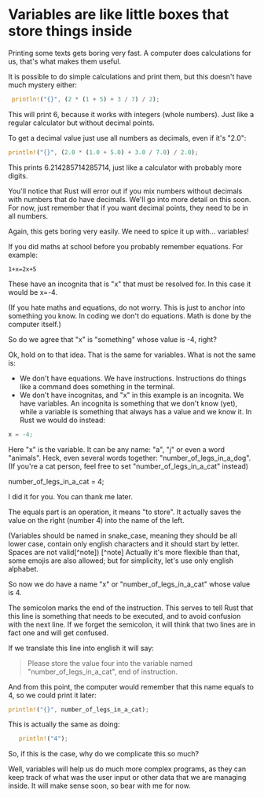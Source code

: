 # Variables are like little boxes that store things inside

Printing some texts gets boring very fast. A computer does calculations for us, that's what makes them useful. 

It is possible to do simple calculations and print them, but this doesn't have much mystery either:

```rust
 println!("{}", (2 * (1 + 5) + 3 / 7) / 2);
```

This will print 6, because it works with integers (whole numbers). Just like a regular calculator but without decimal points.

To get a decimal value just use all numbers as decimals, even if it's "2.0":

```rust
println!("{}", (2.0 * (1.0 + 5.0) + 3.0 / 7.0) / 2.0);
```

This prints 6.214285714285714, just like a calculator with probably more digits.

You'll notice that Rust will error out if you mix numbers without decimals with numbers that do have decimals. We'll go into more detail on this soon. For now, just remember that if you want decimal points, they need to be in all numbers.

Again, this gets boring very easily. We need to spice it up with... variables!

If you did maths at school before you probably remember equations. For example:

    1+x=2x+5

These have an incognita that is "x" that must be resolved for. In this case it would be x=-4.

(If you hate maths and equations, do not worry. This is just to anchor into something you know. In coding we don't do equations. Math is done by the computer itself.)

So do we agree that "x" is "something" whose value is -4, right?

Ok, hold on to that idea. That is the same for variables. What is not the same is:
* We don't have equations. We have instructions. Instructions do things like a command<!--- Program? Maybe someone has difficulty with the term command --> does something in the terminal.
* We don't have incognitas, and "x" in this example is an incognita. We have variables. An incognita is something that we don't know (yet), while a variable is something that always has a value and we know it.
In Rust we would do instead:

```rust
x = -4;
```

Here "x" is the variable. It can be any name: "a", "j" or even a word "animals". Heck, even several words together: "number_of_legs_in_a_dog". (If you're a cat person, feel free to set "number_of_legs_in_a_cat" instead)

 number_of_legs_in_a_cat = 4;

I did it for you. You can thank me later.

The equals part is an operation, it means "to store". It actually saves the value on the right (number 4) into the name of the left.

(Variables should be named in snake_case, meaning they should be all lower case, contain only english characters and it should start by letter. Spaces are not valid[^note])
[^note] Actually it's more flexible than that, some emojis are also allowed; but for simplicity, let's use only english alphabet.

So now we do have a name "x" or "number_of_legs_in_a_cat" whose value is 4.

The semicolon marks the end of the instruction. This serves to tell Rust that this line is something that needs to be executed, and to avoid confusion with the next line. If we forget the semicolon, it will think that two lines are in fact one and will get confused.

If we translate this line into english it will say:
>  Please store the value four into the variable named "number_of_legs_in_a_cat", end of instruction.

<!-- Like a telegram where it said "stop" -->

And from this point, the computer would remember that this name equals to 4, so we could print it later:


```rust
println!("{}", number_of_legs_in_a_cat);
```

This is actually the same as doing:

```rust
   println!("4");
```

So, if this is the case, why do we complicate this so much?

Well, variables will help us do much more complex programs, as they can keep track of what was the user input or other data that we are managing inside. It will make sense soon, so bear with me for now.